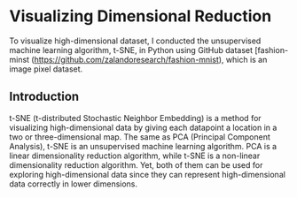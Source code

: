 # Visualizing Dimensional Reduction
To visualize high-dimensional dataset, I conducted the unsupervised machine learning algorithm, t-SNE, in Python using GitHub dataset [fashion-minst (https://github.com/zalandoresearch/fashion-mnist), which is an image pixel dataset.
## Introduction
t-SNE (t-distributed Stochastic Neighbor Embedding) is a method for visualizing high-dimensional data by giving each datapoint a location in a two or three-dimensional map. The same as PCA (Principal Component Analysis), t-SNE is an unsupervised machine learning algorithm. PCA is a linear dimensionality reduction algorithm, while t-SNE is a non-linear dimensionality reduction algorithm. Yet, both of them can be used for exploring high-dimensional data since they can represent high-dimensional data correctly in lower dimensions.
